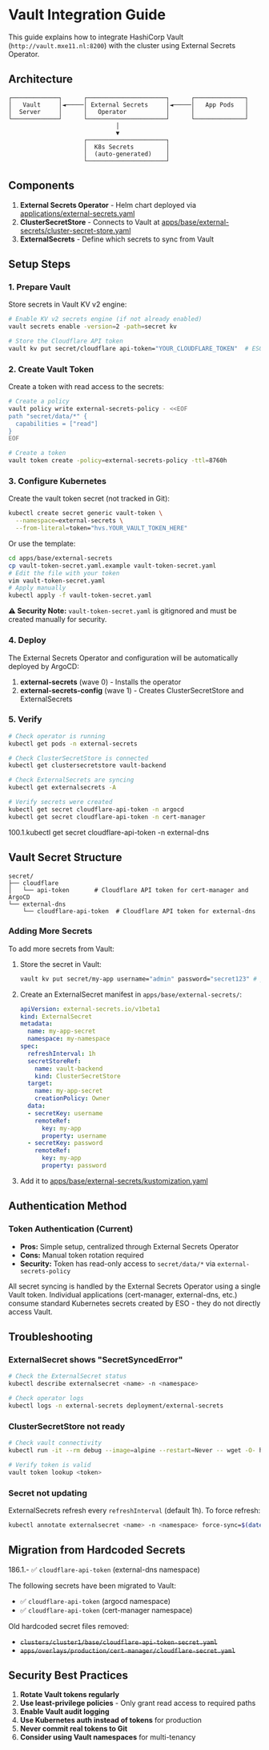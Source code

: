 # Vault Integration Guide

This guide explains how to integrate HashiCorp Vault (`http://vault.mxe11.nl:8200`) with the cluster using External Secrets Operator.

## Architecture

```
┌─────────────┐      ┌──────────────────────┐      ┌──────────────┐
│   Vault     │◄─────│ External Secrets     │◄─────│   App Pods   │
│  Server     │      │   Operator           │      │              │
└─────────────┘      └──────────────────────┘      └──────────────┘
                              │
                              ▼
                     ┌──────────────────────┐
                     │  K8s Secrets         │
                     │  (auto-generated)    │
                     └──────────────────────┘
```

## Components

1. **External Secrets Operator** - Helm chart deployed via [applications/external-secrets.yaml](../applications/external-secrets.yaml)
2. **ClusterSecretStore** - Connects to Vault at [apps/base/external-secrets/cluster-secret-store.yaml](../apps/base/external-secrets/cluster-secret-store.yaml)
3. **ExternalSecrets** - Define which secrets to sync from Vault

## Setup Steps

### 1. Prepare Vault

Store secrets in Vault KV v2 engine:

```bash
# Enable KV v2 secrets engine (if not already enabled)
vault secrets enable -version=2 -path=secret kv

# Store the Cloudflare API token
vault kv put secret/cloudflare api-token="YOUR_CLOUDFLARE_TOKEN"  # ESO syncs to cert-manager, argocd, external-dns namespaces
```

### 2. Create Vault Token

Create a token with read access to the secrets:

```bash
# Create a policy
vault policy write external-secrets-policy - <<EOF
path "secret/data/*" {
  capabilities = ["read"]
}
EOF

# Create a token
vault token create -policy=external-secrets-policy -ttl=8760h
```

### 3. Configure Kubernetes

Create the vault token secret (not tracked in Git):

```bash
kubectl create secret generic vault-token \
  --namespace=external-secrets \
  --from-literal=token="hvs.YOUR_VAULT_TOKEN_HERE"
```

Or use the template:
```bash
cd apps/base/external-secrets
cp vault-token-secret.yaml.example vault-token-secret.yaml
# Edit the file with your token
vim vault-token-secret.yaml
# Apply manually
kubectl apply -f vault-token-secret.yaml
```

**⚠️ Security Note:** `vault-token-secret.yaml` is gitignored and must be created manually for security.

### 4. Deploy

The External Secrets Operator and configuration will be automatically deployed by ArgoCD:

1. **external-secrets** (wave 0) - Installs the operator
2. **external-secrets-config** (wave 1) - Creates ClusterSecretStore and ExternalSecrets

### 5. Verify

```bash
# Check operator is running
kubectl get pods -n external-secrets

# Check ClusterSecretStore is connected
kubectl get clustersecretstore vault-backend

# Check ExternalSecrets are syncing
kubectl get externalsecrets -A

# Verify secrets were created
kubectl get secret cloudflare-api-token -n argocd
kubectl get secret cloudflare-api-token -n cert-manager
```
100.1.kubectl get secret cloudflare-api-token -n external-dns


## Vault Secret Structure

```
secret/
├── cloudflare
│   └── api-token       # Cloudflare API token for cert-manager and ArgoCD
└── external-dns
    └── cloudflare-api-token  # Cloudflare API token for external-dns
```

### Adding More Secrets

To add more secrets from Vault:

1. Store the secret in Vault:
   ```bash
   vault kv put secret/my-app username="admin" password="secret123" # pragma: allowlist secret
   ```

2. Create an ExternalSecret manifest in `apps/base/external-secrets/`:
   ```yaml
   apiVersion: external-secrets.io/v1beta1
   kind: ExternalSecret
   metadata:
     name: my-app-secret
     namespace: my-namespace
   spec:
     refreshInterval: 1h
     secretStoreRef:
       name: vault-backend
       kind: ClusterSecretStore
     target:
       name: my-app-secret
       creationPolicy: Owner
     data:
     - secretKey: username
       remoteRef:
         key: my-app
         property: username
     - secretKey: password
       remoteRef:
         key: my-app
         property: password
   ```

3. Add it to [apps/base/external-secrets/kustomization.yaml](../apps/base/external-secrets/kustomization.yaml)

## Authentication Method

### Token Authentication (Current)
- **Pros:** Simple setup, centralized through External Secrets Operator
- **Cons:** Manual token rotation required
- **Security:** Token has read-only access to `secret/data/*` via `external-secrets-policy`

All secret syncing is handled by the External Secrets Operator using a single Vault token. Individual applications (cert-manager, external-dns, etc.) consume standard Kubernetes secrets created by ESO - they do not directly access Vault.

## Troubleshooting

### ExternalSecret shows "SecretSyncedError"
```bash
# Check the ExternalSecret status
kubectl describe externalsecret <name> -n <namespace>

# Check operator logs
kubectl logs -n external-secrets deployment/external-secrets
```

### ClusterSecretStore not ready
```bash
# Check vault connectivity
kubectl run -it --rm debug --image=alpine --restart=Never -- wget -O- http://vault.mxe11.nl:8200/v1/sys/health

# Verify token is valid
vault token lookup <token>
```

### Secret not updating
ExternalSecrets refresh every `refreshInterval` (default 1h). To force refresh:
```bash
kubectl annotate externalsecret <name> -n <namespace> force-sync=$(date +%s)
```

## Migration from Hardcoded Secrets
186.1.- ✅ `cloudflare-api-token` (external-dns namespace)


The following secrets have been migrated to Vault:
- ✅ `cloudflare-api-token` (argocd namespace)
- ✅ `cloudflare-api-token` (cert-manager namespace)

Old hardcoded secret files removed:
- ~~`clusters/cluster1/base/cloudflare-api-token-secret.yaml`~~
- ~~`apps/overlays/production/cert-manager/cloudflare-secret.yaml`~~

## Security Best Practices

1. **Rotate Vault tokens regularly**
2. **Use least-privilege policies** - Only grant read access to required paths
3. **Enable Vault audit logging**
4. **Use Kubernetes auth instead of tokens** for production
5. **Never commit real tokens to Git**
6. **Consider using Vault namespaces** for multi-tenancy
